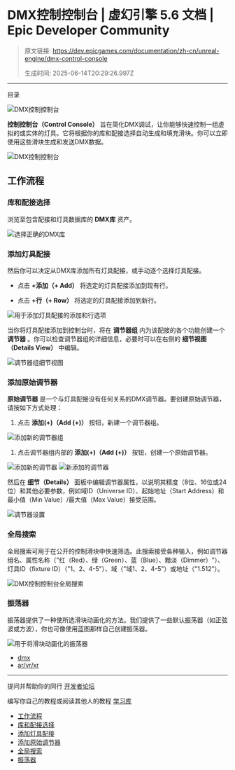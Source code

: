 # DMX控制控制台 | 虚幻引擎 5.6 文档 | Epic Developer Community

> 原文链接: https://dev.epicgames.com/documentation/zh-cn/unreal-engine/dmx-control-console
> 
> 生成时间: 2025-06-14T20:29:26.997Z

---

目录

![DMX控制控制台](https://dev.epicgames.com/community/api/documentation/image/fdc2f1b1-3f2f-4695-a3d8-62e6735de198?resizing_type=fill&width=1920&height=335)

**控制控制台（Control Console）** 旨在简化DMX调试，让你能够快速控制一组虚拟的或实体的灯具。它将根据你的库和配接选择自动生成和填充滑块。你可以立即使用这些滑块生成和发送DMX数据。

![DMX控制控制台](https://d1iv7db44yhgxn.cloudfront.net/documentation/images/ecd79e7d-37fa-4773-ae9c-6e400b9f396c/control-console.png)

## 工作流程

### 库和配接选择

浏览至包含配接和灯具数据库的 **DMX库** 资产。

![选择正确的DMX库](https://d1iv7db44yhgxn.cloudfront.net/documentation/images/a85bf2fa-6579-4141-ba41-0619e3e2aec6/select-library.png)

### 添加灯具配接

然后你可以决定从DMX库添加所有灯具配接，或手动逐个选择灯具配接。

-   点击 **+添加（+ Add）** 将选定的灯具配接添加到现有行。
    
-   点击 **+行（+ Row）** 将选定的灯具配接添加到新行。
    

![用于添加灯具配接的添加和行选项](https://d1iv7db44yhgxn.cloudfront.net/documentation/images/5ba150af-3f49-4918-984d-d994ebd352a8/add-fixture-patches.png)

当你将灯具配接添加到控制台时，将在 **调节器组** 内为该配接的各个功能创建一个 **调节器** 。你可以检查调节器组的详细信息，必要时可以在右侧的 **细节视图（Details View）** 中编辑。

![调节器组细节视图](https://d1iv7db44yhgxn.cloudfront.net/documentation/images/79547e80-9848-4d1c-b2a2-fb115b9257c0/details-view.png)

### 添加原始调节器

**原始调节器** 是一个与灯具配接没有任何关系的DMX调节器。要创建原始调节器，请按如下方式处理：

1.  点击 **添加(+)（Add (+)）** 按钮，新建一个调节器组。

![添加新的调节器组](https://d1iv7db44yhgxn.cloudfront.net/documentation/images/48d3d8f5-8511-4f2f-8c2a-5f7a18e54c8f/add-fader-group.png)

1.  点击调节器组内部的 **添加(+)（Add (+)）** 按钮，创建一个原始调节器。

![添加新的调节器](https://d1iv7db44yhgxn.cloudfront.net/documentation/images/af094029-8a17-4aba-9d48-29e37a3bdadd/add-fader.png) ![新添加的调节器](https://d1iv7db44yhgxn.cloudfront.net/documentation/images/e9f16e30-fbe2-48de-a3e6-4cb2ba62b708/new-fader-added.png)

然后在 **细节（Details）** 面板中编辑调节器属性，以说明其精度（8位、16位或24位）和其他必要参数，例如域ID（Universe ID）、起始地址（Start Address）和最小值（Min Value）/最大值（Max Value）接受范围。

![调节器设置](https://d1iv7db44yhgxn.cloudfront.net/documentation/images/f3254d80-72dc-4241-ba69-8646e9da50d3/fader-settings.png)

### 全局搜索

全局搜索可用于在公开的控制滑块中快速筛选。此搜索接受各种输入，例如调节器组名、属性名称（"红（Red）、绿（Green）、蓝（Blue）、黯淡（Dimmer）"）、灯具ID（fixture ID）（"1、2、4-5"）、域（"域1、2、4-5"）或地址（"1.512"）。

![DMX控制控制台全局搜索](https://d1iv7db44yhgxn.cloudfront.net/documentation/images/c35272a9-9d9c-4db2-87ac-1119084e7e3d/global-search.png)

### 振荡器

振荡器提供了一种使所选滑块动画化的方法。我们提供了一些默认振荡器（如正弦波或方波），你也可像使用蓝图那样自己创建振荡器。

![用于将滑块动画化的振荡器](https://d1iv7db44yhgxn.cloudfront.net/documentation/images/bca2c3f9-29fa-4a81-bc67-c2261883a460/oscillators.png)

-   [dmx](https://dev.epicgames.com/community/search?query=dmx)
-   [ar/vr/xr](https://dev.epicgames.com/community/search?query=ar%2Fvr%2Fxr)

* * *

提问并帮助你的同行 [开发者论坛](https://forums.unrealengine.com/categories?tag=unreal-engine)

编写你自己的教程或阅读其他人的教程 [学习库](https://dev.epicgames.com/community/unreal-engine/learning)

-   [工作流程](/documentation/zh-cn/unreal-engine/dmx-control-console#%E5%B7%A5%E4%BD%9C%E6%B5%81%E7%A8%8B)
-   [库和配接选择](/documentation/zh-cn/unreal-engine/dmx-control-console#%E5%BA%93%E5%92%8C%E9%85%8D%E6%8E%A5%E9%80%89%E6%8B%A9)
-   [添加灯具配接](/documentation/zh-cn/unreal-engine/dmx-control-console#%E6%B7%BB%E5%8A%A0%E7%81%AF%E5%85%B7%E9%85%8D%E6%8E%A5)
-   [添加原始调节器](/documentation/zh-cn/unreal-engine/dmx-control-console#%E6%B7%BB%E5%8A%A0%E5%8E%9F%E5%A7%8B%E8%B0%83%E8%8A%82%E5%99%A8)
-   [全局搜索](/documentation/zh-cn/unreal-engine/dmx-control-console#%E5%85%A8%E5%B1%80%E6%90%9C%E7%B4%A2)
-   [振荡器](/documentation/zh-cn/unreal-engine/dmx-control-console#%E6%8C%AF%E8%8D%A1%E5%99%A8)